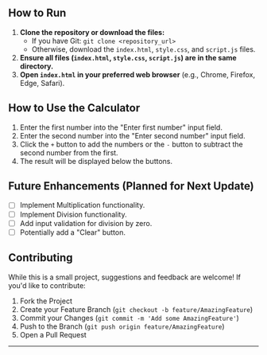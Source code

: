 
## How to Run

1.  **Clone the repository or download the files:**
    *   If you have Git: `git clone <repository_url>`
    *   Otherwise, download the `index.html`, `style.css`, and `script.js` files.
2.  **Ensure all files (`index.html`, `style.css`, `script.js`) are in the same directory.**
3.  **Open `index.html` in your preferred web browser** (e.g., Chrome, Firefox, Edge, Safari).

## How to Use the Calculator

1.  Enter the first number into the "Enter first number" input field.
2.  Enter the second number into the "Enter second number" input field.
3.  Click the `+` button to add the numbers or the `-` button to subtract the second number from the first.
4.  The result will be displayed below the buttons.

## Future Enhancements (Planned for Next Update)

*   [ ] Implement Multiplication functionality.
*   [ ] Implement Division functionality.
*   [ ] Add input validation for division by zero.
*   [ ] Potentially add a "Clear" button.

## Contributing

While this is a small project, suggestions and feedback are welcome! If you'd like to contribute:

1.  Fork the Project
2.  Create your Feature Branch (`git checkout -b feature/AmazingFeature`)
3.  Commit your Changes (`git commit -m 'Add some AmazingFeature'`)
4.  Push to the Branch (`git push origin feature/AmazingFeature`)
5.  Open a Pull Request

---
